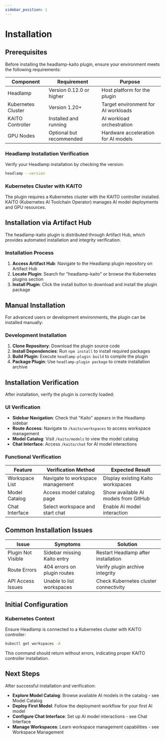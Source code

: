 ```yaml
---
sidebar_position: 1
---
```


# Installation

## Prerequisites

Before installing the headlamp-kaito plugin, ensure your environment meets the following requirements:

| Component          | Requirement              | Purpose                             |
| ------------------ | ------------------------ | ----------------------------------- |
| Headlamp           | Version 0.12.0 or higher | Host platform for the plugin        |
| Kubernetes Cluster | Version 1.20+            | Target environment for AI workloads |
| KAITO Controller   | Installed and running    | AI workload orchestration           |
| GPU Nodes          | Optional but recommended | Hardware acceleration for AI models |

### Headlamp Installation Verification

Verify your Headlamp installation by checking the version:

```bash
headlamp --version
```

### Kubernetes Cluster with KAITO

The plugin requires a Kubernetes cluster with the KAITO controller installed. KAITO (Kubernetes AI Toolchain Operator) manages AI model deployments and GPU resources.

## Installation via Artifact Hub

The headlamp-kaito plugin is distributed through Artifact Hub, which provides automated installation and integrity verification.

### Installation Process

1. **Access Artifact Hub**: Navigate to the Headlamp plugin repository on Artifact Hub
2. **Locate Plugin**: Search for "headlamp-kaito" or browse the Kubernetes plugins section
3. **Install Plugin**: Click the install button to download and install the plugin package

## Manual Installation

For advanced users or development environments, the plugin can be installed manually:

### Development Installation

1. **Clone Repository**: Download the plugin source code
2. **Install Dependencies**: Run `npm install` to install required packages
3. **Build Plugin**: Execute `headlamp-plugin build` to compile the plugin
4. **Package Plugin**: Use `headlamp-plugin package` to create installation archive

## Installation Verification

After installation, verify the plugin is correctly loaded:

### UI Verification

- **Sidebar Navigation**: Check that "Kaito" appears in the Headlamp sidebar
- **Route Access**: Navigate to `/kaito/workspaces` to access workspace management
- **Model Catalog**: Visit `/kaito/models` to view the model catalog
- **Chat Interface**: Access `/kaito/chat` for AI model interactions

### Functional Verification

| Feature        | Verification Method              | Expected Result                      |
| -------------- | -------------------------------- | ------------------------------------ |
| Workspace List | Navigate to workspace management | Display existing Kaito workspaces    |
| Model Catalog  | Access model catalog page        | Show available AI models from GitHub |
| Chat Interface | Select workspace and start chat  | Enable AI model interaction          |

## Common Installation Issues

| Issue              | Symptoms                    | Solution                              |
| ------------------ | --------------------------- | ------------------------------------- |
| Plugin Not Visible | Sidebar missing Kaito entry | Restart Headlamp after installation   |
| Route Errors       | 404 errors on plugin routes | Verify plugin archive integrity       |
| API Access Issues  | Unable to list workspaces   | Check Kubernetes cluster connectivity |

## Initial Configuration

### Kubernetes Context

Ensure Headlamp is connected to a Kubernetes cluster with KAITO controller:

```bash
kubectl get workspaces -A
```

This command should return without errors, indicating proper KAITO controller installation.

## Next Steps

After successful installation and verification:

- **Explore Model Catalog**: Browse available AI models in the catalog - see Model Catalog
- **Deploy First Model**: Follow the deployment workflow for your first AI model
- **Configure Chat Interface**: Set up AI model interactions - see Chat Interface
- **Manage Workspaces**: Learn workspace management capabilities - see Workspace Management
